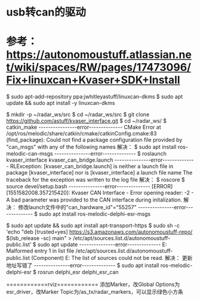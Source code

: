 # usb转can的驱动
# 参考：https://autonomoustuff.atlassian.net/wiki/spaces/RW/pages/17473096/Fix+linuxcan+Kvaser+SDK+Install
$ sudo apt-add-repository ppa:jwhitleyastuff/linuxcan-dkms
$ sudo apt update && sudo apt install -y linuxcan-dkms

$ mkdir -p ~/radar_ws/src
$ cd ~/radar_ws/src
$ git clone https://github.com/astuff/kvaser_interface.git
$ cd ~/radar_ws/
$ catkin_make
----------------error--------------
CMake Error at /opt/ros/melodic/share/catkin/cmake/catkinConfig.cmake:83 (find_package):
  Could not find a package configuration file provided by "can_msgs" with any of the following names
解决：
$ sudo apt install ros-melodic-can-msgs
---------------error--------------
$ roslaunch kvaser_interface kvaser_can_bridge.launch
---------------error--------------
RLException: [kvaser_can_bridge.launch] is neither a launch file in package [kvaser_interface] nor is [kvaser_interface] a launch file name
The traceback for the exception was written to the log file
解决：
$ roscore
$ source devel/setup.bash
---------------error--------------
[ERROR] [1551582008.357215420]: Kvaser CAN Interface - Error opening reader: -2 - A bad parameter was provided to the CAN interface during initalization.
解决：
修改launch文件中的"can_hardware_id"="55257"
---------------error--------------
$ sudo apt install ros-melodic-delphi-esr-msgs

$ sudo apt update && sudo apt install apt-transport-https
$ sudo sh -c 'echo "deb [trusted=yes] https://s3.amazonaws.com/autonomoustuff-repo/ $(lsb_release -sc) main" > /etc/apt/sources.list.d/autonomoustuff-public.list'
$ sudo apt update
---------------error--------------
E: Malformed entry 1 in list file /etc/apt/sources.list.d/autonomoustuff-public.list (Component)
E: The list of sources could not be read.
解决：
更新地址写错了
---------------error--------------
$ sudo apt install ros-melodic-delphi-esr
$ rosrun delphi_esr delphi_esr_can

============rviz============
添加Marker，改Global Options为esr_driver，改Marker Topic为/as_tx/radar_markers，可以显示绿色小方条

